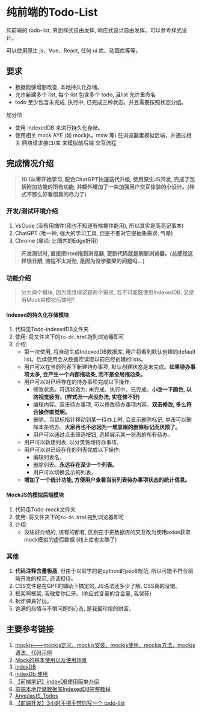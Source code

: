 # 纯前端的Todo-List
纯前端的 todo-list, 界面样式自由发挥, 响应式设计自由发挥。可以参考样式设计。

可以使用原生 js、Vue、React, 任何 ui 库、动画库等等。

## 要求
- 数据能够增删改查, 本地持久化存储。
- 允许新建多个 list, 每个 list 包含多个 todo, 且list 允许重命名
- todo 至少包含未完成, 执行中, 已完成三种状态。并且需要按照状态分组。

加分项
- 使用 IndexedDB 来进行持久化存储。
- 使用相关 mock AYE (如 mockjs，msw 等) 在浏览器里模拟后端，并通过相关 网络请求接口/库 来模拟前后端
交互流程

## 完成情况介绍
> **10.1从零开始学习, 配合ChatGPT快速迭代升级, 使用原生JS开发, 完成了包括附加功能的所有功能, 并额外增加了一些加强用户交互体验的小设计。(样式不那么好看但真的尽力了)**
### 开发/测试环境介绍
1. VsCode (没有用插件(我也不知道有啥插件能用), 所以其实是高亮记事本)
2. ChatGPT (唯一神, 强大的学习工具, 但是不要对它提抽象需求, 气晕)
3. Chrome (暴论: 比国内的Edge好用)
> **开发测试时, 直接把html拖到浏览器, 更新代码就是刷新浏览器。(总感觉这样很丑陋, 流程不太对劲, 是因为没学框架的问题吗...)**

### 功能介绍
> 分为两个模块, 因为我觉得这是两个需求, 我不可能既使用IndexedDB, 又使用Mock来模拟后端吧?
#### Indexed的持久化存储模块
1. 代码见Todo-indexedDB文件夹
2. 使用: 将文件夹下的`to-do.html`拖到浏览器即可
3. 介绍:
    - 第一次使用, 将自动生成IndexedDB数据库, 用户将看到默认创建的default list。后续使用会从数据库读取以前已经创建的lists。
    - 用户可以在当前列表下新建待办事项, 默认创建状态是未完成。**如果待办事项太多, 会产生一个内部拖动条, 而不是全局拖动条。** 
    - 用户可以对已经存在的待办事项完成以下操作:
        - 修改状态。可选状态为: 未完成、执行中、已完成。**小改一下颜色, 以防视觉疲劳。(样式丑一点没办法, 实在修不好)**
        - 编辑内容。双击待办事项, 可以修改待办事项内容。**双击修改, 多么符合操作直觉啊。**
        - 删除。当鼠标指针移动到某一待办上时, 会显示删除标记, 单击可以删除本条待办。**大家再也不必因为一堆显眼的删除标记而厌烦了。**
        - 用户可以通过点击筛选按钮, 选择展示某一状态的所有待办。
    - 用户可以新建列表, 以分类管理待办事项。
    - 用户可以对已经存在的列表完成以下操作:
        - 编辑列表名。
        - 删除列表。**永远存在至少一个列表。**
        - 用户可以切换显示的列表。
    - **增加了一个统计功能, 方便用户查看当前列表待办事项状态的统计信息。**
#### MockJS的模拟后端模块
1. 代码见Todo-mock文件夹
2. 使用: 将文件夹下的`to-do.html`拖到浏览器即可
3. 介绍:
    - 没啥好介绍的, 该有的都有, 区别在于把数据库的交互改为使用axios获取mock模拟的虚假数据 (线上库也太酷了)

### 其他
1. **代码注释含量极高**, 但由于以前学的是python的pep8规范, 所以可能不符合前端开发的规范, 还请担待。
2. CSS文件是在GPT的辅助下搞定的, JS语法还多少了解, CSS真的没辙。
3. 框架啊框架, 我敬爱你口牙。(响应式变量的含金量, 我哭死)
4. 拆炸弹真好玩。
5. 饱满的热情与不惧问题的心态, 是我最珍视的财富。


## 主要参考链接
1. [mockjs——mockjs定义、mockjs安装、mockjs使用、mockjs方法、mockjs语法、代码示例](https://blog.csdn.net/TKY666/article/details/126215513)
2. [Mock的基本使用以及使用场景](https://blog.csdn.net/qq_65089414/article/details/129571548)
3. [indexDB](https://blog.csdn.net/qq_15385627/article/details/81223466)
4. [indexDb 使用](https://blog.csdn.net/m0_37706089/article/details/131512016)
5. [【前端笔记】indexDB使用简单介绍](https://blog.csdn.net/qq_43398736/article/details/131499332)
6. [前端本地存储数据库IndexedDB完整教程](https://zhuanlan.zhihu.com/p/429086021)
7. [AngularJS_Todos](https://todomvc.com/examples/angularjs_require/#/)
8. [【前端开发】3小时手把手带你写一个 todo-list](https://space.bilibili.com/92988033)